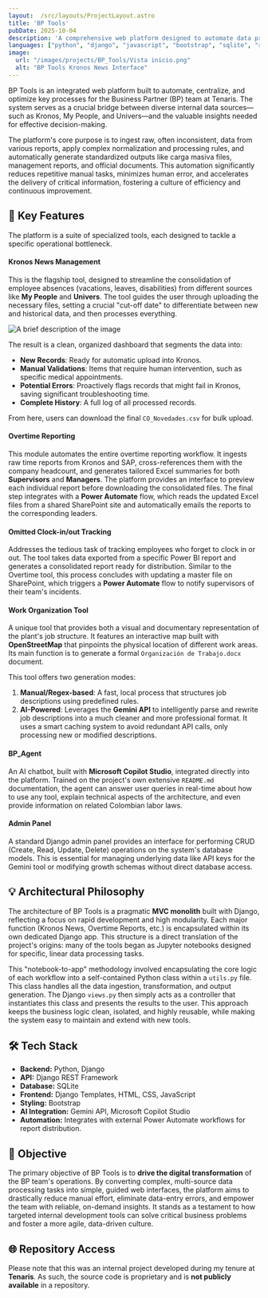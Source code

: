 ```yaml
---
layout:  /src/layouts/ProjectLayout.astro
title: 'BP Tools'
pubDate: 2025-10-04
description: 'A comprehensive web platform designed to automate data processing and normalization for the Tenaris BP team, transforming raw data from internal systems into actionable reports and insights.'
languages: ["python", "django", "javascript", "bootstrap", "sqlite", "rest-api"]
image:
  url: "/images/projects/BP_Tools/Vista inicio.png" 
  alt: "BP Tools Kronos News Interface"
---
```


BP Tools is an integrated web platform built to automate, centralize, and optimize key processes for the Business Partner (BP) team at Tenaris. The system serves as a crucial bridge between diverse internal data sources—such as Kronos, My People, and Univers—and the valuable insights needed for effective decision-making.

The platform's core purpose is to ingest raw, often inconsistent, data from various reports, apply complex normalization and processing rules, and automatically generate standardized outputs like carga masiva files, management reports, and official documents. This automation significantly reduces repetitive manual tasks, minimizes human error, and accelerates the delivery of critical information, fostering a culture of efficiency and continuous improvement.

## 🧩 Key Features

The platform is a suite of specialized tools, each designed to tackle a specific operational bottleneck.

#### Kronos News Management
This is the flagship tool, designed to streamline the consolidation of employee absences (vacations, leaves, disabilities) from different sources like **My People** and **Univers**. The tool guides the user through uploading the necessary files, setting a crucial "cut-off date" to differentiate between new and historical data, and then processes everything.

![A brief description of the image](/images/projects/BP_Tools/novedades_kronos/v_resultado.png)

The result is a clean, organized dashboard that segments the data into:
-   **New Records**: Ready for automatic upload into Kronos.
-   **Manual Validations**: Items that require human intervention, such as specific medical appointments.
-   **Potential Errors**: Proactively flags records that might fail in Kronos, saving significant troubleshooting time.
-   **Complete History**: A full log of all processed records.

From here, users can download the final `CO_Novedades.csv` for bulk upload.

#### Overtime Reporting
This module automates the entire overtime reporting workflow. It ingests raw time reports from Kronos and SAP, cross-references them with the company headcount, and generates tailored Excel summaries for both **Supervisors** and **Managers**. The platform provides an interface to preview each individual report before downloading the consolidated files. The final step integrates with a **Power Automate** flow, which reads the updated Excel files from a shared SharePoint site and automatically emails the reports to the corresponding leaders.



#### Omitted Clock-in/out Tracking
Addresses the tedious task of tracking employees who forget to clock in or out. The tool takes data exported from a specific Power BI report and generates a consolidated report ready for distribution. Similar to the Overtime tool, this process concludes with updating a master file on SharePoint, which triggers a **Power Automate** flow to notify supervisors of their team's incidents.



#### Work Organization Tool
A unique tool that provides both a visual and documentary representation of the plant's job structure. It features an interactive map built with **OpenStreetMap** that pinpoints the physical location of different work areas. Its main function is to generate a formal `Organización de Trabajo.docx` document.



This tool offers two generation modes:
1.  **Manual/Regex-based**: A fast, local process that structures job descriptions using predefined rules.
2.  **AI-Powered**: Leverages the **Gemini API** to intelligently parse and rewrite job descriptions into a much cleaner and more professional format. It uses a smart caching system to avoid redundant API calls, only processing new or modified descriptions.

#### BP_Agent 
An AI chatbot, built with **Microsoft Copilot Studio**, integrated directly into the platform. Trained on the project's own extensive `README.md` documentation, the agent can answer user queries in real-time about how to use any tool, explain technical aspects of the architecture, and even provide information on related Colombian labor laws.



#### Admin Panel
A standard Django admin panel provides an interface for performing CRUD (Create, Read, Update, Delete) operations on the system's database models. This is essential for managing underlying data like API keys for the Gemini tool or modifying growth schemas without direct database access.


## 💡 Architectural Philosophy

The architecture of BP Tools is a pragmatic **MVC monolith** built with Django, reflecting a focus on rapid development and high modularity. Each major function (Kronos News, Overtime Reports, etc.) is encapsulated within its own dedicated Django app. This structure is a direct translation of the project's origins: many of the tools began as Jupyter notebooks designed for specific, linear data processing tasks.

This "notebook-to-app" methodology involved encapsulating the core logic of each workflow into a self-contained Python class within a `utils.py` file. This class handles all the data ingestion, transformation, and output generation. The Django `views.py` then simply acts as a controller that instantiates this class and presents the results to the user. This approach keeps the business logic clean, isolated, and highly reusable, while making the system easy to maintain and extend with new tools.

## 🛠️ Tech Stack
-   **Backend:** Python, Django
-   **API:** Django REST Framework
-   **Database:** SQLite
-   **Frontend:** Django Templates, HTML, CSS, JavaScript
-   **Styling:** Bootstrap
-   **AI Integration:** Gemini API, Microsoft Copilot Studio
-   **Automation:** Integrates with external Power Automate workflows for report distribution.

## 🎯 Objective

The primary objective of BP Tools is to **drive the digital transformation** of the BP team's operations. By converting complex, multi-source data processing tasks into simple, guided web interfaces, the platform aims to drastically reduce manual effort, eliminate data-entry errors, and empower the team with reliable, on-demand insights. It stands as a testament to how targeted internal development tools can solve critical business problems and foster a more agile, data-driven culture.

## 🌐 Repository Access

Please note that this was an internal project developed during my tenure at **Tenaris**. As such, the source code is proprietary and is **not publicly available** in a repository.
